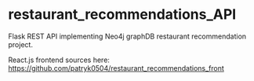 # restaurant_recommendations_API
Flask REST API implementing Neo4j graphDB restaurant recommendation project.

React.js frontend sources here: https://github.com/patryk0504/restaurant_recommendations_front
